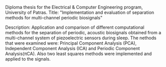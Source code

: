 Diploma thesis for the Electrical & Computer Engineering program, University of Patras.
Title: "Implementation and evaluation of separation methods for multi-channel periodic biosignals"

Description: Application and comparison of different computational methods for the separation of periodic, acoustic
biosignals obtained from a multi-channel system of piezoelectric sensors during sleep. The nethods that were examined were:
Principal Component Analysis (PCA), Independent Component Analysis (ICA) and Periodic Component Analysis(πCA). Also two
least squares methods were implemented and applied to the signals.

